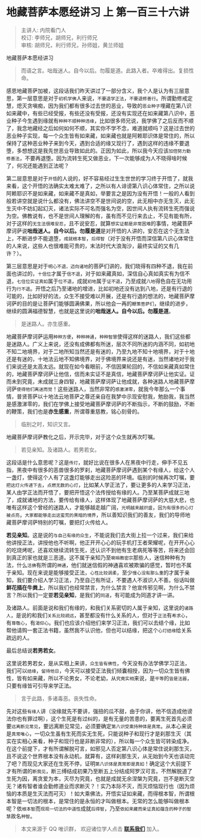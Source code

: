 # 地藏菩萨本愿经讲习 上 第一百三十六讲

> 主讲人: 内院看门人 <br />
> 校订: 李师兄，胡师兄，利行师兄 <br />
> 审核: 胡师兄，利行师兄，孙师姐，黄兰师姐 <br />

地藏菩萨本愿经讲习

> 而语之言。咄哉迷人。自今以后。勿履是道。此路入者。卒难得出。复损性命。

感恩地藏菩萨加被，这段话我们昨天讲过了一部分含义，我个人是认为有三层意思，第一层意思是对于`初机学佛`人来说，`不要退学正法`，`不要退修善行`。所谓勤修戒定慧，熄灭贪嗔痴，因为我们都有很多过去世的恶业，导致的`恶业种子`埋藏在第八识如来藏中，有些已经受报，有些还没有受报，还没有实现还在如来藏第八识中，恶业种子今生遇到缘就有`种种不顺种种违缘`，比如很多师兄说，我学佛了之后反而不顺了，我念地藏经之后如何如何不顺，其实你不学不念，难道就顺吗？这是过去世的恶业种子实现，每一个众生皆有如来藏，如来藏也就是阿赖耶识体是常住的，所以保持了这种恶业种子来到今天，遇到合适的缘又现行了，遇到这样的违缘不要退堕，多想想这是我先世恶业导致如此的。正因为如此，所以我今天应该`加倍努力勤修善法`，不要再退堕。因为流转生死又做恶业，下一次能够成为人不晓得啥时候了，何况还能遇到正法呢？

第二层意思是对于`开悟`的人说的，好不容易经过生生世世的学习终于开悟了，就我来看，这个开悟的法确实太难太难了，之所以有人诽谤第八识心体常住，之所以说阿赖耶识不是如来藏，如来藏不是真如，举要言之是因为没有开悟！一般的人看到般若讲空就是说什么都没有，佛法讲空不是世间说的空，此无相中亦无生灭，此无生灭中不妨幻起幻灭，诸法实际不可名而强名为空，因世间人执有流转生死而强说为空。佛教说有，也不是世间人理解的有，虽有而不见行来去止，不见有能有所，对于这样的`无生法很难安忍`，且不说安忍，就算`想实证都是非常困难`的事情，地藏菩萨摩诃萨说**咄哉迷人。自今以后。勿履是道**是对开悟的人讲的，安忍在这个无生法上，不断进步不能退堕，`成就根本智`，`后得智`（对于没有开悟而深信第八识心体常住的人来说，这些人也很难能可贵的，末法时代大浪淘沙，最终实证的又有几许？）。

第三层意思是对于`明心不退，迈向诸地`的菩萨们讲的，我们晓得有四种不退，我在前面也讲过的，`十信位`才属于`信不退`，对于如来藏真如，深信自心真如真实有为信不退，`七住位实证真如`属于`位不退`，成就`初地`属于`证不退`，乃至成就`八地`得色自在无功用行为`行不退`。开悟之后乃至诸地的增进，比如初地还没有达到八地，还是有行退的可能的，比如好好的法，众生不接受难以开展，还是有行退的想法的，地藏菩萨摩诃萨的目的是让菩萨们能够圆满佛果，所以他会一再的`鞭策菩萨们`，继续的进步，继续的圆满福德智慧，也就是这里说的**咄哉迷人。自今以后。勿履是道**。

> 是迷路人。亦生感重。

地藏菩萨摩诃萨运用`种种方便`，`种种神通`，`种种智慧`使得这样的迷路人，我们这些都是迷路人。广义上来说，还没有成佛都有所迷，层次不同所迷的内涵不同，如初地不知二地境界，对于二地所知当然还是有迷的，乃至九地不知十地境界，对于十地还是有迷的，十地法云地不知佛境界，对于佛境界来说还是有迷，当然诸地对于我们来说还是太高太远。就现在如今看眼前，不信因果轮回的，不信如来藏真如常住的，地藏菩萨摩诃萨让他信，信而未实证不是真信，地藏菩萨摩诃萨让他实证。证而未到究竟，未成就三身四智，地藏菩萨摩诃萨让他成就，各种迷路人地藏菩萨摩诃萨`使得他们离迷而觉`！这些迷路人，当然非常的`感激涕零`，就我今年那么一个事情，普贤菩萨以十地法云地菩萨之尊还亲自在我梦中示现安慰我，勉励我，我当然是感激涕零的，我们在学佛上接受地藏菩萨摩诃萨的不断指示，不断的鼓励，不断的鞭策，我们也是**亦生感重**，所谓尊重慈教，铭心刻骨的。

> 临别之时，知识又言。

地藏菩萨摩诃萨教化之后，开示完毕，对于这个众生就再次叮嘱。

> 若见亲知。及诸路人。若男若女。

这段话是什么意思呢？这是`传灯`，就好比说在很多人在黑夜中行走，伸手不见五指，黑夜中有很多的恶兽很多的罗刹，地藏菩萨摩诃萨遇到某个有缘人，给这个人一盏灯，使得这个人有了这盏灯能够走出这险恶的环境。临别的时候再次叮嘱，要`把这灯火传递下去`，`点燃无数的心灯`，比如某人学正法了，要让更多的人来学习正法，某人由学正法而开悟了，要把开悟这个法传授给有缘的人。乃至某菩萨成就三地了，成就诸地的方法，要传给有缘人，这样体现了地藏菩萨摩诃萨的大慈大悲，也唯有这样这个曾经的迷路人，才能够越走越广阔，`光明越来越炽盛`，`因为有很多的心灯被点亮`，`大家都能够走出这蛮荒的黑暗的境界`，所以善知识我们的善友，我们的导师地藏菩萨摩诃萨特别的叮嘱，要把灯火传给人。

**若见亲知**。这是说的`与自己有缘的众生`，不能说我们去大街上拉一个过来，我们来给他讲授正法，讲授他也不听啊，他正开开心心的玩手机打王者荣耀呢，在开开心心的吃烧烤呢，还喜欢继续流转生死，还认识不到他有生老病死等等苦，将来还会回到真正的家也就是三恶道。这不属于亲知乃至`喇嘛教密宗`那些人，迷信种种有为法，什么`活佛`有所谓的`神通`，他们就迷信假的神通喜欢被欺骗的感觉，暂时也不属于亲知。现在来说是能够接受正法，`心性比较调柔`，至少`慢心没有那么重`的才属于亲知，我们要介绍人学习正法，乃至自己有所证，不要遇人不淑识人不善。俗话叫做**鲜花插在牛粪上**，所以我们也经常禁言，为什么禁言？他宣传邪见啊，为什么不禁言？所以我们一定要**若见亲知**，是我们的`同道`，有可能成为同道才讲一讲。

及诸路人。前面是说和我们有缘的，和我们关系密切的人属于亲知，这里说的`诸路人`，是说的和我们`关系比较疏远`，甚至都没有什么关系的人，但对于`正法`有`希求心`，有`尊敬心`，有`渴仰心`。我们也应该介绍他们来学习正法，我们可以去结个缘，比如帮他请购一套正法书籍，虽然我不认识他，但也可以结缘，把这个`心灯结缘`给关系疏远的人。

最后总结说**若男若女**。

这里说若男若女，是从实相上来讲，`众生皆有佛性`，今天没有办法学佛学习正法，我们可以`结缘`，`留待他日`，今天可以接受正法我们倾囊相授，因为一切众生皆有佛性，皆有如来藏，所以不论男女，不论老幼，从`究竟实相`来说，是`平等`的`皆是法器`，只要有缘皆可引导来学正法。

> 言于此路，多诸毒恶。丧失性命。

先对这些`有缘人`讲（没缘就先不要讲，强扭的瓜不甜，由于你讲，他不信造成他谤法你也有罪过啊），这个生死是有过纠的，是有无量的苦患的，要离生死首先必须要`远离断见常见`，要远离断见常见，必须要确定`第八识受熏持种体是真常`。从本心来说是`真常唯心`，一切众生虽有生死而实无生死，只能说种子和现行才是刹那生灭（其实在实相心来看，种子和现行也是非断非常的），所以每一个众生皆可转染成净。在这个前提下，才有所谓解脱可言，如邪见人否定第八识心体是常住说刹那生灭，且不说这个世界根本没有永动机，就算有，这样刹那生灭，从无始到今天也该动完了吧？而现见大家还在生死不停，证明`第八识体是真常即是真如`！确定这个大前提下才有所谓的`断我见`，断三缚结成初果乃至断五上分结成阿罗汉可言。不然解脱道了生死为因，离贪爱为本，灭尽为究竟，也就是成就无余涅槃为究竟，岂不是断灭空无？诸有智者谁会勤修道业而求断灭？！实乃本际不灭，而灭烦恼现行也（因为烦恼的本质是生灭法而可灭）！如大乘佛法，开悟实证如来藏，而得根本智，所谓根本智是一切法的根本，是常住的是永恒的才叫做根本。无常的怎么能够叫做根本呢？依`根本智`而`现观一切法的中道性`成就`后得智`，乃至`依如来藏而亲证真如蕴含的种子的智慧`故名`种智`。

> 本文来源于 QQ 唯识群， 欢迎诸位学人点击 **[联系我们](https://mp.weixin.qq.com/s/lZCfWjmLjgNR165Tx4_bCQ)** 加入。
